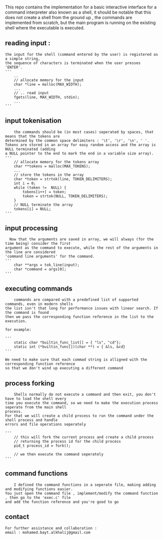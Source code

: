 This repo contains the implementation for a basic interactive interface for a command interpreter also known as a shell, 
it should be notable that this does not create a shell from the ground up , the commands are implemented from scratch, but
the main program is running on the existing shell where the executable is executed.

## reading input :
    the input for the shell (command entered by the user) is registered as a simple string,
    the sequence of characters is terminated when the user presses 'ENTER'.
    '''
        ..
        // allocate memory for the input
        char *line = malloc(MAX_WIDTH);
        ...
        // .. read input
        fgets(line, MAX_WIDTH, stdin);
        ...
    '''

## input tokenisation 
        the commands should be (in most cases) seperated by spaces, that means that the tokens are 
    determined by the common space delimiters : '\t', '\r', '\n', ' '.
    Tokens are stored in an array for easy random access and the array is NULL terminated (adding
    a NULL pointer to the end to mark the end in a variable size array).
    '''
        // allocate memory for the tokens array 
        char **tokens = malloc(MAX_TOKENS);
        ...
        // store the tokens in the array
        char *token = strtok(line, TOKEN_DELIMITERS);
        int i = 0;
        while (token !=  NULL) {
            tokens[i++] = token;
            token = strtok(NULL, TOKEN_DELIMITERS);
        }
        // NULL terminate the array
        tokens[i] = NULL;
    '''

## input processing 
      Now that the arguments are saved in array, we will always (for the time being) consider the first 
    argument as the command to execute, while the rest of the arguments in the line are considered
    'command line arguments' for the command.
    '''
        char **args = tok_line(input);
        char *command = args[0];
    '''

## executing commands 
        commands are compared with a predefined list of supported commands, even in modern shells
    the list isn't that long for performance issues with linear search. If the command is found
    then we pass the corresponding function reference in the list to the execution.

    for example:

    '''
        static char *builtin_func_list[] = { "ls", "cd"};
        static int (*builtin_func[])(char **) = { &ls, &cd}
    ''' 

    We need to make sure that each commad string is alligned with the corresponding function reference
    so that we don't wind up executing a different command
    
## process forking
        Shells normally do not execute a command and then exit, you don't have to load the shell every
    time you execute the command, so we need to make the execution process seperate from the main shell
    process.
    For that we will create a child process to run the command under the shell process and handle
    errors and file operations seperately

    '''
        // this will fork the current process and create a child process 
        // returning the process id for the child process 
        pid_t process_id = fork();

        // we then execute the command seperately
    '''

## command functions 
        I defined the command functions in a seperate file, making adding and modifying functions easier.
    You just open the command file , implement/modify the command function , then go to the 'exec.c' file
    and add the function reference and you're good to go

## contact 
    For further assistance and collaboration :
    email : mohamed.bayt.alkhalij@gmail.com
    
    
